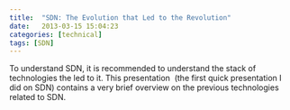 ```yaml
---
title:  "SDN: The Evolution that Led to the Revolution"
date:   2013-03-15 15:04:23
categories: [technical]
tags: [SDN]
---
```


To understand SDN, it is recommended to understand the stack of technologies the led to it. This presentation  (the first quick presentation I did on SDN) contains a very brief overview on the previous technologies related to SDN.


<script async class="speakerdeck-embed" data-id="6270bb50f8c30131152c5204c1c7eed2" data-ratio="1.33333333333333" src="//speakerdeck.com/assets/embed.js"></script>
